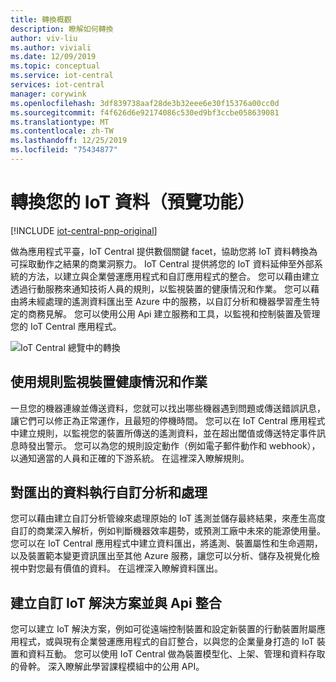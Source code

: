 ```yaml
---
title: 轉換概觀
description: 瞭解如何轉換
author: viv-liu
ms.author: viviali
ms.date: 12/09/2019
ms.topic: conceptual
ms.service: iot-central
services: iot-central
manager: corywink
ms.openlocfilehash: 3df839738aaf28de3b32eee6e30f15376a00cc0d
ms.sourcegitcommit: f4f626d6e92174086c530ed9bf3ccbe058639081
ms.translationtype: MT
ms.contentlocale: zh-TW
ms.lasthandoff: 12/25/2019
ms.locfileid: "75434877"
---
```

# <a name="transform-your-iot-data-preview-features"></a>轉換您的 IoT 資料（預覽功能）

[!INCLUDE [iot-central-pnp-original](../../../includes/iot-central-pnp-original-note.md)]

做為應用程式平臺，IoT Central 提供數個關鍵 facet，協助您將 IoT 資料轉換為可採取動作之結果的商業洞察力。 IoT Central 提供將您的 IoT 資料延伸至外部系統的方法，以建立與企業營運應用程式和自訂應用程式的整合。 您可以藉由建立透過行動服務來通知技術人員的規則，以監視裝置的健康情況和作業。 您可以藉由將未經處理的遙測資料匯出至 Azure 中的服務，以自訂分析和機器學習產生特定的商務見解。 您可以使用公用 Api 建立服務和工具，以監視和控制裝置及管理您的 IoT Central 應用程式。 

![IoT Central 總覽中的轉換](media/overview-iot-central-transform/transform.png)

## <a name="monitor-device-health-and-operations-using-rules"></a>使用規則監視裝置健康情況和作業
一旦您的機器連線並傳送資料，您就可以找出哪些機器遇到問題或傳送錯誤訊息，讓它們可以修正為正常運作，且最短的停機時間。 您可以在 IoT Central 應用程式中建立規則，以監視您的裝置所傳送的遙測資料，並在超出閾值或傳送特定事件訊息時發出警示。 您可以為您的規則設定動作（例如電子郵件動作和 webhook），以通知適當的人員和正確的下游系統。 在這裡深入瞭解規則。

## <a name="run-custom-analytics-and-processing-on-your-exported-data"></a>對匯出的資料執行自訂分析和處理
您可以藉由建立自訂分析管線來處理原始的 IoT 遙測並儲存最終結果，來產生高度自訂的商業深入解析，例如判斷機器效率趨勢，或預測工廠中未來的能源使用量。 您可以在 IoT Central 應用程式中建立資料匯出，將遙測、裝置屬性和生命週期，以及裝置範本變更資訊匯出至其他 Azure 服務，讓您可以分析、儲存及視覺化檢視中對您最有價值的資料。 在這裡深入瞭解資料匯出。

## <a name="build-custom-iot-solutions-and-integrations-with-apis"></a>建立自訂 IoT 解決方案並與 Api 整合
您可以建立 IoT 解決方案，例如可從遠端控制裝置和設定新裝置的行動裝置附屬應用程式，或與現有企業營運應用程式的自訂整合，以與您的企業量身打造的 IoT 裝置和資料互動。 您可以使用 IoT Central 做為裝置模型化、上架、管理和資料存取的骨幹。 深入瞭解此學習課程模組中的公用 API。
